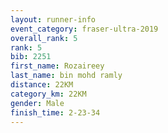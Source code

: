 ```yaml
---
layout: runner-info 
event_category: fraser-ultra-2019 
overall_rank: 5
rank: 5
bib: 2251
first_name: Rozaireey
last_name: bin mohd ramly
distance: 22KM
category_km: 22KM
gender: Male
finish_time: 2-23-34
---
```

